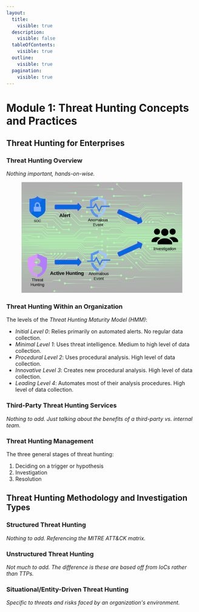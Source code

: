 ```yaml
---
layout:
  title:
    visible: true
  description:
    visible: false
  tableOfContents:
    visible: true
  outline:
    visible: true
  pagination:
    visible: true
---
```


# Module 1: Threat Hunting Concepts and Practices

## Threat Hunting for Enterprises

### Threat Hunting Overview

_Nothing important, hands-on-wise._

<figure><img src="../../../.gitbook/assets/image (1) (1) (1) (1) (1).png" alt=""><figcaption></figcaption></figure>

### Threat Hunting Within an Organization

The levels of the _Threat Hunting Maturity Model (HMM)_:

* _Initial Level 0_: Relies primarily on automated alerts. No regular data collection.
* _Minimal Level 1_: Uses threat intelligence. Medium to high level of data collection.
* _Procedural Level 2_: Uses procedural analysis. High level of data collection.
* _Innovative Level 3_: Creates new procedural analysis. High level of data collection.
* _Leading Level 4_: Automates most of their analysis procedures. High level of data collection.

### Third-Party Threat Hunting Services

_Nothing to add. Just talking about the benefits of a third-party vs. internal team._

### Threat Hunting Management

The three general stages of threat hunting:

1. Deciding on a trigger or hypothesis
2. Investigation
3. Resolution

## Threat Hunting Methodology and Investigation Types

### Structured Threat Hunting

_Nothing to add. Referencing the MITRE ATT\&CK matrix._

### Unstructured Threat Hunting

_Not much to add. The difference is these are based off from IoCs rather than TTPs._

### Situational/Entity-Driven Threat Hunting

_Specific to threats and risks faced by an organization's environment._
